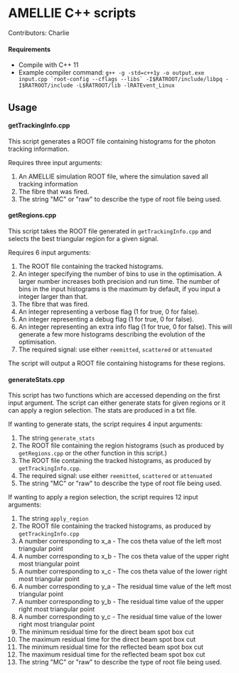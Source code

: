 AMELLIE C++ scripts
===================

Contributors: Charlie

#### Requirements

- Compile with C++ 11
- Example compiler command: ```g++ -g -std=c++1y -o output.exe input.cpp `root-config --cflags --libs` -I$RATROOT/include/libpq -I$RATROOT/include -L$RATROOT/lib -lRATEvent_Linux```

## Usage

#### getTrackingInfo.cpp

This script generates a ROOT file containing histograms for the photon tracking information.

Requires three input arguments:
1. An AMELLIE simulation ROOT file, where the simulation saved all tracking information
2. The fibre that was fired.
3. The string "MC" or "raw" to describe the type of root file being used.

#### getRegions.cpp

This script takes the ROOT file generated in ```getTrackingInfo.cpp``` and selects the best triangular region for a given signal. 

Requires 6 input arguments:
1. The ROOT file containing the tracked histograms.
2. An integer specifying the number of bins to use in the optimisation. A larger number increases both precision and run time. The number of bins in the input histograms is the maximum by default, if you input a integer larger than that.
3. The fibre that was fired.
4. An integer representing a verbose flag (1 for true, 0 for false).
5. An integer representing a debug flag (1 for true, 0 for false).
6. An integer representing an extra info flag (1 for true, 0 for false). This will generate a few more histograms describing the evolution of the optimisation.
7. The required signal: use either ```reemitted```, ```scattered``` or ```attenuated```

The script will output a ROOT file containing histograms for these regions.

#### generateStats.cpp

This script has two functions which are accessed depending on the first input argument. The script can either generate stats for given regions or it can apply a region selection. The stats are produced in a txt file.

If wanting to generate stats, the script requires 4 input arguments:
1. The string ```generate_stats```
2. The ROOT file containing the region histograms (such as produced by ```getRegions.cpp``` or the other function in this script.) 
3. The ROOT file containing the tracked histograms, as produced by ```getTrackingInfo.cpp```.
4. The required signal: use either ```reemitted```, ```scattered``` or ```attenuated```
5. The string "MC" or "raw" to describe the type of root file being used.

If wanting to apply a region selection, the script requires 12 input arguments:
1. The string ```apply_region```
2. The ROOT file containing the tracked histograms, as produced by ```getTrackingInfo.cpp```
3. A number corresponding to x_a - The cos theta value of the left most triangular point
4. A number corresponding to x_b - The cos theta value of the upper right most triangular point
5. A number corresponding to x_c - The cos theta value of the lower right most triangular point
6. A number corresponding to y_a - The residual time value of the left most triangular point
7. A number corresponding to y_b - The residual time value of the upper right most triangular point
8. A number corresponding to y_c - The residual time value of the lower right most triangular point
9. The minimum residual time for the direct beam spot box cut
10. The maximum residual time for the direct beam spot box cut
11. The minimum residual time for the reflected beam spot box cut
12. The maximum residual time for the reflected beam spot box cut
13. The string "MC" or "raw" to describe the type of root file being used.
